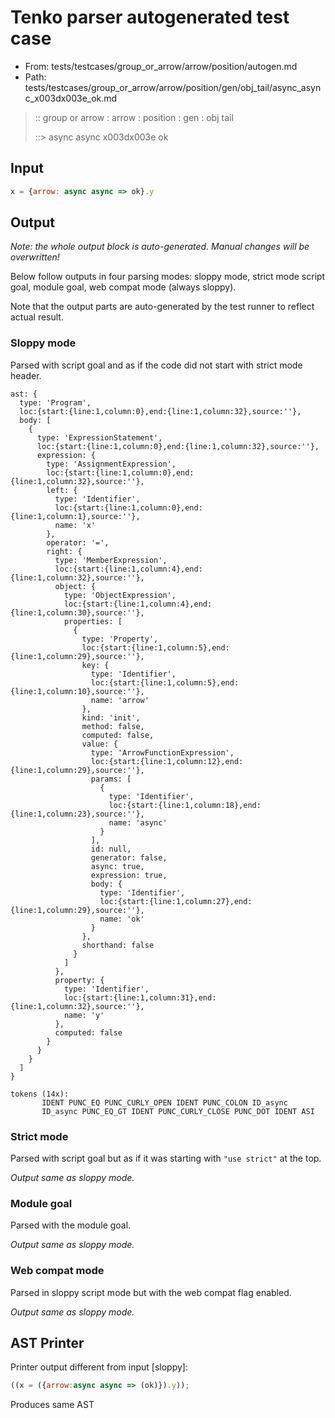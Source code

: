 # Tenko parser autogenerated test case

- From: tests/testcases/group_or_arrow/arrow/position/autogen.md
- Path: tests/testcases/group_or_arrow/arrow/position/gen/obj_tail/async_async_x003dx003e_ok.md

> :: group or arrow : arrow : position : gen : obj tail
>
> ::> async async x003dx003e ok

## Input


`````js
x = {arrow: async async => ok}.y
`````

## Output

_Note: the whole output block is auto-generated. Manual changes will be overwritten!_

Below follow outputs in four parsing modes: sloppy mode, strict mode script goal, module goal, web compat mode (always sloppy).

Note that the output parts are auto-generated by the test runner to reflect actual result.

### Sloppy mode

Parsed with script goal and as if the code did not start with strict mode header.

`````
ast: {
  type: 'Program',
  loc:{start:{line:1,column:0},end:{line:1,column:32},source:''},
  body: [
    {
      type: 'ExpressionStatement',
      loc:{start:{line:1,column:0},end:{line:1,column:32},source:''},
      expression: {
        type: 'AssignmentExpression',
        loc:{start:{line:1,column:0},end:{line:1,column:32},source:''},
        left: {
          type: 'Identifier',
          loc:{start:{line:1,column:0},end:{line:1,column:1},source:''},
          name: 'x'
        },
        operator: '=',
        right: {
          type: 'MemberExpression',
          loc:{start:{line:1,column:4},end:{line:1,column:32},source:''},
          object: {
            type: 'ObjectExpression',
            loc:{start:{line:1,column:4},end:{line:1,column:30},source:''},
            properties: [
              {
                type: 'Property',
                loc:{start:{line:1,column:5},end:{line:1,column:29},source:''},
                key: {
                  type: 'Identifier',
                  loc:{start:{line:1,column:5},end:{line:1,column:10},source:''},
                  name: 'arrow'
                },
                kind: 'init',
                method: false,
                computed: false,
                value: {
                  type: 'ArrowFunctionExpression',
                  loc:{start:{line:1,column:12},end:{line:1,column:29},source:''},
                  params: [
                    {
                      type: 'Identifier',
                      loc:{start:{line:1,column:18},end:{line:1,column:23},source:''},
                      name: 'async'
                    }
                  ],
                  id: null,
                  generator: false,
                  async: true,
                  expression: true,
                  body: {
                    type: 'Identifier',
                    loc:{start:{line:1,column:27},end:{line:1,column:29},source:''},
                    name: 'ok'
                  }
                },
                shorthand: false
              }
            ]
          },
          property: {
            type: 'Identifier',
            loc:{start:{line:1,column:31},end:{line:1,column:32},source:''},
            name: 'y'
          },
          computed: false
        }
      }
    }
  ]
}

tokens (14x):
       IDENT PUNC_EQ PUNC_CURLY_OPEN IDENT PUNC_COLON ID_async
       ID_async PUNC_EQ_GT IDENT PUNC_CURLY_CLOSE PUNC_DOT IDENT ASI
`````

### Strict mode

Parsed with script goal but as if it was starting with `"use strict"` at the top.

_Output same as sloppy mode._

### Module goal

Parsed with the module goal.

_Output same as sloppy mode._

### Web compat mode

Parsed in sloppy script mode but with the web compat flag enabled.

_Output same as sloppy mode._

## AST Printer

Printer output different from input [sloppy]:

````js
((x = ({arrow:async async => (ok)}).y));
````

Produces same AST

